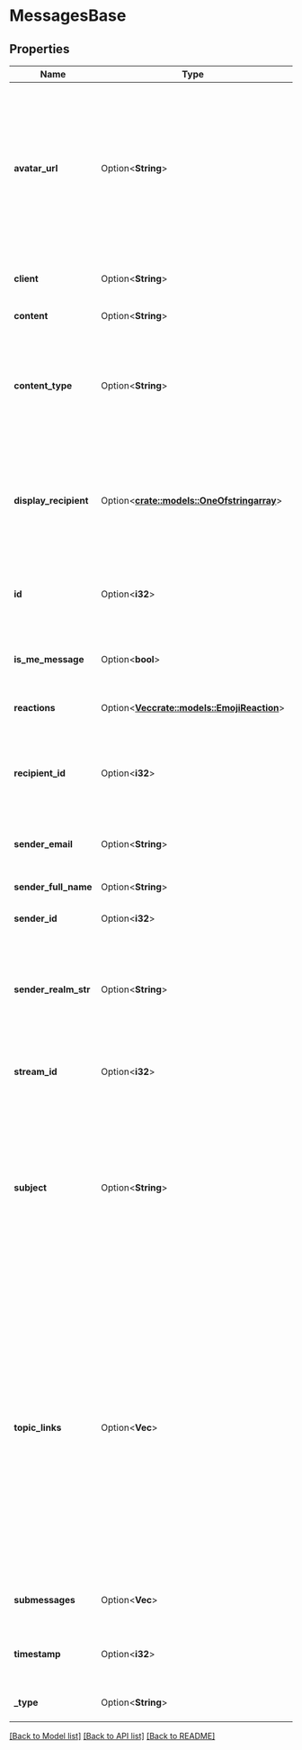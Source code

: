# MessagesBase

## Properties

Name | Type | Description | Notes
------------ | ------------- | ------------- | -------------
**avatar_url** | Option<**String**> | The URL of the user's avatar.  Can be null only if client_gravatar was passed, which means that the user has not uploaded an avatar in Zulip, and the client should compute the gravatar URL by hashing the user's email address itself for this user.  | [optional]
**client** | Option<**String**> | A Zulip \"client\" string, describing what Zulip client sent the message.  | [optional]
**content** | Option<**String**> | The content/body of the message.  | [optional]
**content_type** | Option<**String**> | The HTTP `content_type` for the message content.  This will be `text/html` or `text/x-markdown`, depending on whether `apply_markdown` was set.  | [optional]
**display_recipient** | Option<[**crate::models::OneOfstringarray**](oneOf<string,array>.md)> | Data on the recipient of the message; either the name of a stream or a dictionary containing basic data on the users who received the message.  | [optional]
**id** | Option<**i32**> | The unique message ID.  Messages should always be displayed sorted by ID.  | [optional]
**is_me_message** | Option<**bool**> | Whether the message is a [/me status message][status-messages]  | [optional]
**reactions** | Option<[**Vec<crate::models::EmojiReaction>**](EmojiReaction.md)> | Data on any reactions to the message.  | [optional]
**recipient_id** | Option<**i32**> | A unique ID for the set of users receiving the message (either a stream or group of users).  Useful primarily for hashing.  | [optional]
**sender_email** | Option<**String**> | The Zulip display email address of the message's sender.  | [optional]
**sender_full_name** | Option<**String**> | The full name of the message's sender.  | [optional]
**sender_id** | Option<**i32**> | The user ID of the message's sender.  | [optional]
**sender_realm_str** | Option<**String**> | A string identifier for the realm the sender is in.  Unique only within the context of a given Zulip server.  E.g. on `example.zulip.com`, this will be `example`.  | [optional]
**stream_id** | Option<**i32**> | Only present for stream messages; the ID of the stream.  | [optional]
**subject** | Option<**String**> | The `topic` of the message.  Currently always `\"\"` for private messages, though this could change if Zulip adds support for topics in private message conversations.  The field name is a legacy holdover from when topics were called \"subjects\" and will eventually change.  | [optional]
**topic_links** | Option<**Vec<String>**> | Data on any links to be included in the `topic` line (these are generated by [custom linkification filters][linkification-filters] that match content in the message's topic.)  **Changes**: New in Zulip 3.0 (feature level 1). Previously, this field was called `subject_links`; clients are recommended to rename `subject_links` to `topic_links` if present for compatibility with older Zulip servers.  | [optional]
**submessages** | Option<**Vec<String>**> | Data used for certain experimental Zulip integrations.  | [optional]
**timestamp** | Option<**i32**> | The UNIX timestamp for when the message was sent, in UTC seconds.  | [optional]
**_type** | Option<**String**> | The type of the message: `stream` or `private`.  | [optional]

[[Back to Model list]](../README.md#documentation-for-models) [[Back to API list]](../README.md#documentation-for-api-endpoints) [[Back to README]](../README.md)


